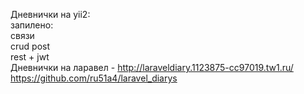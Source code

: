 Дневнички на yii2:  
    запилено:  
        связи  
        crud post  
        rest + jwt  
Дневнички на ларавел - http://laraveldiary.1123875-cc97019.tw1.ru/ https://github.com/ru51a4/laravel_diarys  
